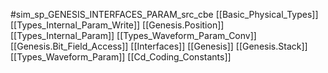 #sim_sp_GENESIS_INTERFACES_PARAM_src_cbe
[[Basic_Physical_Types]]
[[Types_Internal_Param_Write]]
[[Genesis.Position]]
[[Types_Internal_Param]]
[[Types_Waveform_Param_Conv]]
[[Genesis.Bit_Field_Access]]
[[Interfaces]]
[[Genesis]]
[[Genesis.Stack]]
[[Types_Waveform_Param]]
[[Cd_Coding_Constants]]
